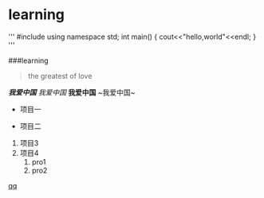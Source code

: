 # learning
'''
#include<iostream>
using namespace std;
int main()
{
  cout<<"hello,world"<<endl;
}
'''
 
###learning
>the greatest of love

***我爱中国***
*我爱中国*
**我爱中国**
~我爱中国~
+ 项目一
- 项目二
1. 项目3
2. 项目4
   1. pro1
   2. pro2

[qq](http://www.baidu.com)
